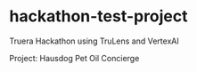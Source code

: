 # hackathon-test-project
Truera Hackathon using TruLens and VertexAI


Project: Hausdog Pet Oil Concierge 